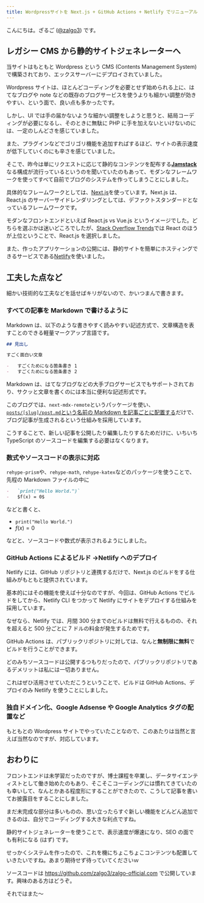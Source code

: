 ```yaml
---
title: Wordpressサイトを Next.js + GitHub Actions + Netlify でリニューアルしました
---
```


こんにちは。ざるご ([@zalgo3](https://twitter.com/zalgo3)) です。

## レガシー CMS から静的サイトジェネレーターへ

当サイトはもともと Wordpress という CMS (Contents Management System) で構築されており、エックスサーバーにデプロイされていました。

Wordpress サイトは、ほとんどコーディングを必要とせず始められる上に、はてなブログや note などの既存のブログサービスを使うよりも細かい調整が効きやすい、という面で、良い点も多かったです。

しかし、UI では手の届かないような細かい調整をしようと思うと、結局コーディングが必要になるし、そのときに無駄に PHP に手を加えないといけないのには、一定のしんどさを感じていました。

また、プラグインなどでゴリゴリ機能を追加すればするほど、サイトの表示速度が低下していくのにも辛さを感じていました。

そこで、昨今は単にリクエストに応じて静的なコンテンツを配布する[**Jamstack**](https://qiita.com/ozaki25/items/4075d03278d1fb51cc37)なる構成が流行っているというのを聞いていたのもあって、モダンなフレームワークを使ってすべて自前でブログのシステムを作ってしまうことにしました。

具体的なフレームワークとしては、[Next.js](https://github.com/vercel/next.js/)を使っています。Next.js は、React.js のサーバーサイドレンダリングとしては、デファクトスタンダードとなっているフレームワークです。

モダンなフロントエンドといえば React.js vs Vue.js というイメージでした。どちらを選ぶかは迷いどころでしたが、[Stack Overflow Trends](https://insights.stackoverflow.com/trends?utm_source=so-owned&utm_medium=blog&utm_campaign=trends&utm_content=blog-link&utm_term=state-of-mobile&tags=reactjs%2Cvue.js%2Creact-native)では React のほうが上位ということで、React.js を選択しました。

また、作ったアプリケーションの公開には、静的サイトを簡単にホスティングできるサービスである[Netlify](https://www.netlify.com)を使いました。

## 工夫した点など

細かい技術的な工夫などを話せばキリがないので、かいつまんで書きます。

### すべての記事を Markdown で書けるように

Markdown は、以下のような書きやすく読みやすい記述方式で、文章構造を表すことのできる軽量マークアップ言語です。

```markdown
## 見出し

すごく面白い文章

-   すごくためになる箇条書き 1
-   すごくためになる箇条書き 2
```

Markdown は、はてなブログなどの大手ブログサービスでもサポートされており、サクッと文章を書くのには本当に便利な記述形式です。

このブログでは、`next-mdx-remote`というパッケージを使い、[`posts/[slug]/post.md`という名前の Markdown を記事ごとに配置する](https://github.com/zalgo3/zalgo-official.com/tree/main/posts)だけで、ブログ記事が生成されるという仕組みを採用しています。

こうすることで、新しい記事を公開したり編集したりするためだけに、いちいち TypeScript のソースコードを編集する必要はなくなります。

### 数式やソースコードの表示に対応

`rehype-prism`や、`rehype-math`, `rehype-katex`などのパッケージを使うことで、先程の Markdown ファイルの中に

```markdown
-   `print("Hello World.")`
-   $f(x) = 0$
```

などと書くと、

-   `print("Hello World.")`
-   $f(x) = 0$

などと、ソースコードや数式が表示されるようにしました。

### GitHub Actions によるビルド →Netlify へのデプロイ

Netlify には、GitHub リポジトリと連携するだけで、Next.js のビルドをする仕組みがもともと提供されています。

基本的にはその機能を使えば十分なのですが、今回は、GitHub Actions でビルドをしてから、Netlify CLI をつかって Netlify にサイトをデプロイする仕組みを採用しています。

なぜなら、Netlify では、月間 300 分までのビルドは無料で行えるものの、それを超えると 500 分ごとに 7 ドルの料金が発生するためです。

GitHub Actions は、パブリックリポジトリに対しては、なんと**無制限に無料**でビルドを行うことができます。

どのみちソースコードは公開するつもりだったので、パブリックリポジトリであるデメリットは私には一切ありません。

これはぜひ活用させていただこうということで、ビルドは GitHub Actions、デプロイのみ Netlify を使うことにしました。

### 独自ドメイン化、Google Adsense や Google Analytics タグの配置など

もともとの Wordpress サイトでやっていたことなので、このあたりは当然と言えば当然なのですが、対応しています。

## おわりに

フロントエンドは未学習だったのですが、博士課程を卒業し、データサイエンティストとして働き始めたのもあり、そこそこコーディングには慣れてきていたのも幸いして、なんとかある程度形にすることができたので、こうして記事を書いてお披露目をすることにしました。

まだ未完成な部分は多いものの、思い立ったらすぐ新しい機能をどんどん追加できるのは、自分でコーディングする大きな利点ですね。

静的サイトジェネレーターを使うことで、表示速度が爆速になり、SEO の面でも有利になる (はず) です。

せっかくシステムを作ったので、これを機にちょこちょこコンテンツも配置していきたいですね。あまり期待せず待っていてくださいｗ

ソースコードは https://github.com/zalgo3/zalgo-official.com で公開しています。興味のある方はどうぞ。

それではまた～
